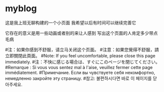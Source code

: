 # myblog

这是我上班无聊构建的一个小页面
我希望以后有时间可以继续完善它

它存在的意义是用一些动画或者别的来让人感到
写出这个页面的人肯定多少带点毛病

#注：如果你感到不舒服，请立马关闭这个页面。
#注意：如果您覺得不舒服，請立即關閉此頁面。
#Note: If you feel uncomfortable, please close this page immediately.
#注：不快に感じる場合は、すぐにこのページを閉じてください。
#Remarque : Si vous vous sentez mal à l'aise, veuillez fermer cette page immédiatement.
#Примечание. Если вы чувствуете себя некомфортно, немедленно закройте эту страницу.
#참고: 불편하시다면 바로 이 페이지를 닫아주세요.
